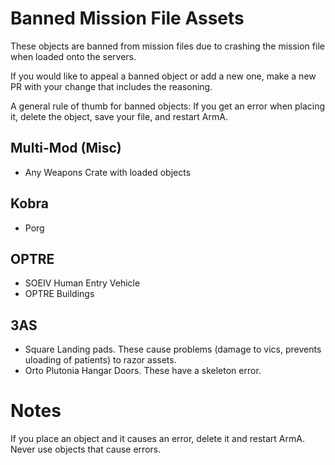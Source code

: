 # Banned Mission File Assets
These objects are banned from mission files due to crashing the mission file when loaded onto the servers. 

If you would like to appeal a banned object or add a new one, make a new PR with your change that includes the reasoning.

A general rule of thumb for banned objects: If you get an error when placing it, delete the object, save your file, and restart ArmA.

## Multi-Mod (Misc)
- Any Weapons Crate with loaded objects

## Kobra
- Porg

## OPTRE
- SOEIV Human Entry Vehicle
- OPTRE Buildings

## 3AS
- Square Landing pads. These cause problems (damage to vics, prevents uloading of patients) to razor assets.
- Orto Plutonia Hangar Doors. These have a skeleton error.

# Notes
If you place an object and it causes an error, delete it and restart ArmA. Never use objects that cause errors.
